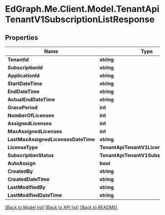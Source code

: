 # EdGraph.Me.Client.Model.TenantApiTenantV1SubscriptionListResponse

## Properties

Name | Type | Description | Notes
------------ | ------------- | ------------- | -------------
**TenantId** | **string** |  | [optional] 
**SubscriptionId** | **string** |  | [optional] 
**ApplicationId** | **string** |  | [optional] 
**StartDateTime** | **string** |  | [optional] 
**EndDateTime** | **string** |  | [optional] 
**ActualEndDateTime** | **string** |  | [optional] 
**GracePeriod** | **int** |  | [optional] 
**NumberOfLicenses** | **int** |  | [optional] 
**AssignedLicenses** | **int** |  | [optional] 
**MaxAssignedLicenses** | **int** |  | [optional] 
**LastMaxAssignedLicensesDateTime** | **string** |  | [optional] 
**LicenseType** | **TenantApiTenantV1LicenseType** |  | [optional] 
**SubscriptionStatus** | **TenantApiTenantV1SubscriptionStatus** |  | [optional] 
**AutoAssign** | **bool** |  | [optional] 
**CreatedBy** | **string** |  | [optional] 
**CreatedDateTime** | **string** |  | [optional] 
**LastModifiedBy** | **string** |  | [optional] 
**LastModifiedDateTime** | **string** |  | [optional] 

[[Back to Model list]](../README.md#documentation-for-models) [[Back to API list]](../README.md#documentation-for-api-endpoints) [[Back to README]](../README.md)


